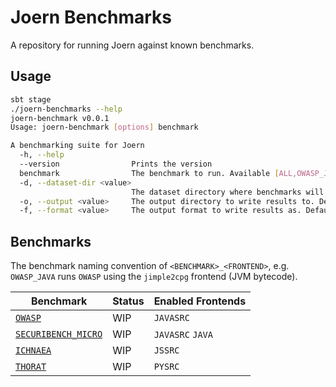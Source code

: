 Joern Benchmarks
================

A repository for running Joern against known benchmarks.

## Usage

```bash
sbt stage
./joern-benchmarks --help
joern-benchmark v0.0.1
Usage: joern-benchmark [options] benchmark

A benchmarking suite for Joern
  -h, --help
  --version                Prints the version
  benchmark                The benchmark to run. Available [ALL,OWASP_JAVASRC,OWASP_JAVA,SECURIBENCH_MICRO_JAVASRC,SECURIBENCH_MICRO_JAVA]
  -d, --dataset-dir <value>
                           The dataset directory where benchmarks will be initialized and executed. Default is `./workspace`.
  -o, --output <value>     The output directory to write results to. Default is `./results`.
  -f, --format <value>     The output format to write results as. Default is JSON. Available [JSON,CSV,MD]
```

## Benchmarks

The benchmark naming convention of `<BENCHMARK>_<FRONTEND>`, e.g. `OWASP_JAVA` runs `OWASP` using the `jimple2cpg`
frontend (JVM bytecode).

| Benchmark                                                                                      | Status | Enabled Frontends |
|------------------------------------------------------------------------------------------------|--------|-------------------|
| [`OWASP`](https://owasp.org/www-project-benchmark/)                                            | WIP    | `JAVASRC`         |
| [`SECURIBENCH_MICRO`](https://github.com/too4words/securibench-micro)                          | WIP    | `JAVASRC` `JAVA`  |
| [`ICHNAEA`](https://www.franktip.org/pubs/tse2020.pdf)                                         | WIP    | `JSSRC`           |
| [`THORAT`](https://github.com/DavidBakerEffendi/benchmark-for-taint-analysis-tools-for-python) | WIP    | `PYSRC`           |
